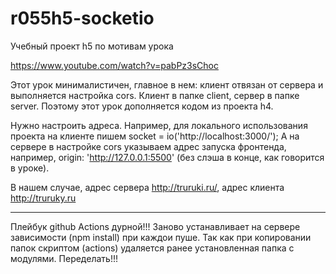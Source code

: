 # r055h5-socketio
Учебный проект h5 по мотивам урока

https://www.youtube.com/watch?v=pabPz3sChoc

Этот урок минималистичен, главное в нем: клиент отвязан от сервера и выполняется настройка cors. Клиент в папке client, сервер в папке server.
Поэтому этот урок дополняется кодом из проекта h4.

Нужно настроить адреса. Например, для локального использования проекта на клиенте
пишем socket = io('http://localhost:3000/'); А на сервере в настройке cors указываем адрес запуска фронтенда, например,  origin: 'http://127.0.0.1:5500' (без слэша в конце, как говорится в уроке).

В нашем случае, адрес сервера http://truruki.ru/, адрес клиента http://truruky.ru


****************************
Плейбук github Actions дурной!!! Заново устанавливает на сервере зависимости (npm install) при каждои пуше. 
Так как при копировании папок скриптом (actions) удаляется ранее установленная папка с модулями. Переделать!!!

